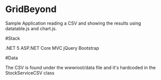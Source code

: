 # GridBeyond

Sample Application reading a CSV and showing the results using datatable.js and chart.js.

#Stack

.NET 5
ASP.NET Core MVC
jQuery
Bootstrap

#Data

The CSV is found under the wwwroot/data file and it's hardcoded in the StockServiceCSV class
